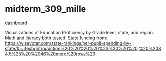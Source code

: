 # midterm_309_mille
dashboard

Visualizations of Education Proficiency by Grade level, state, and region. Math and literacy both tested.
State funding from: https://wisevoter.com/state-rankings/per-pupil-spending-by-state/#:~:text=Introduction%20%20%20%20%23%20%20%20,%20%2084.5%25%20%2046%20more%20rows%20
